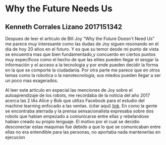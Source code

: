 # Why the Future Needs Us

## Kenneth Corrales Lizano 2017151342

 Despues de leer el articulo de Bill Joy "Why the Future Doesn't Need Us" me parece muy interesante como las dudas de Joy siguen resonando en el dia de hoy 20 años en el futuro. Y es que su temor desde mi punto de vista se encuentra mas que bien fundamentado,y concuerdo en ciertos puntos muy especificos como el hecho de que las elites pueden llegar el sesgar la información y el acceso a la tecnologia y por ende pueden decidir la forma en la que se comporte la ciudadania. Por otra parte me parece que en otros temas como la robotica o la nanotecnologia, sus miedos pueden llegar a ser un poco mas exagerados.

 Al leer este articulo en especial las menciones de Joy sobre el autoaprendizaje de los robots, me recordaba de la noticia del año 2017 acerca las 2 IAs Alice y Bob que utilizo Facebook para el estudio del machine learning enfocado a las ventas. (citar aqui) [link](https://www.elindependiente.com/futuro/2017/07/25/inteligencias-artificiales-crean-un-idioma-que-no-podemos-entender/).
En como la gente se encontraba aterrada y la prensa sensacionalista expresaba sobre dos robots que habian empezado a comunicarse entre ellas y rebelandose habian creado su propio lenguaje. El motivo por el cual se decidio desconectar estas maquinas fue debido a que lo que se comunicaban entre ellas no era entendible para las personas, no aportaba nada mantenerlas en ejecucion 